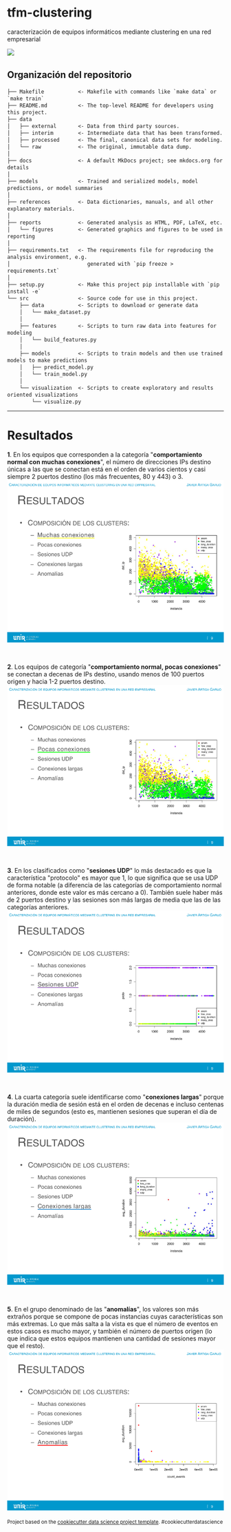 tfm-clustering
==============================

caracterización de equipos informáticos mediante clustering en una red empresarial

<a href="https://asciinema.org/a/388891" target="_blank"><img src="https://asciinema.org/a/388891.svg" /></a>

Organización del repositorio
------------

    ├── Makefile           <- Makefile with commands like `make data` or `make train`
    ├── README.md          <- The top-level README for developers using this project.
    ├── data
    │   ├── external       <- Data from third party sources.
    │   ├── interim        <- Intermediate data that has been transformed.
    │   ├── processed      <- The final, canonical data sets for modeling.
    │   └── raw            <- The original, immutable data dump.
    │
    ├── docs               <- A default MkDocs project; see mkdocs.org for details
    │
    ├── models             <- Trained and serialized models, model predictions, or model summaries
    │
    ├── references         <- Data dictionaries, manuals, and all other explanatory materials.
    │
    ├── reports            <- Generated analysis as HTML, PDF, LaTeX, etc.
    │   └── figures        <- Generated graphics and figures to be used in reporting
    │
    ├── requirements.txt   <- The requirements file for reproducing the analysis environment, e.g.
    │                         generated with `pip freeze > requirements.txt`
    │
    ├── setup.py           <- Make this project pip installable with `pip install -e`
    └── src                <- Source code for use in this project.
        ├── data           <- Scripts to download or generate data
        │   └── make_dataset.py
        │
        ├── features       <- Scripts to turn raw data into features for modeling
        │   └── build_features.py
        │
        ├── models         <- Scripts to train models and then use trained models to make predictions
        │   ├── predict_model.py
        │   └── train_model.py
        │
        └── visualization  <- Scripts to create exploratory and results oriented visualizations
            └── visualize.py

--------

# Resultados

**1**. En los equipos que corresponden a la categoría "**comportamiento normal con muchas conexiones**", el número de direcciones IPs destino únicas a las que se conectan está en el orden de varios cientos y casi siempre 2 puertos destino (los más frecuentes, 80 y 443) o 3.
![](docs/docs/slides/many_cnxs.png)

⠀

**2**. Los equipos de categoría "**comportamiento normal, pocas conexiones**" se conectan a decenas de IPs destino, usando menos de 100 puertos origen y hacia 1-2 puertos destino.
![](docs/docs/slides/few_cnxs.png)

⠀

**3**. En los clasificados como "**sesiones UDP**" lo más destacado es que la característica "protocolo" es mayor que 1, lo que significa que se usa UDP de forma notable (a diferencia de las categorías de comportamiento normal anteriores, donde este valor es más cercano a 0). También suele haber más de 2 puertos destino y las sesiones son más largas de media que las de las categorías anteriores.
![](docs/docs/slides/udp.png)

⠀

**4**. La cuarta categoría suele identificarse como "**conexiones largas**" porque la duración media de sesión está en el orden de decenas e incluso centenas de miles de segundos (esto es, mantienen sesiones que superan el día de duración).
![](docs/docs/slides/long_duration.png)

⠀

**5**. En el grupo denominado de las "**anomalías**", los valores son más extraños porque se compone de pocas instancias cuyas características son más extremas. Lo que más salta a la vista es que el número de eventos en estos casos es mucho mayor, y también el número de puertos origen (lo que indica que estos equipos mantienen una cantidad de sesiones mayor que el resto).
![](docs/docs/slides/anom.png)



<p><small>Project based on the <a target="_blank" href="https://drivendata.github.io/cookiecutter-data-science/">cookiecutter data science project template</a>. #cookiecutterdatascience</small></p>
